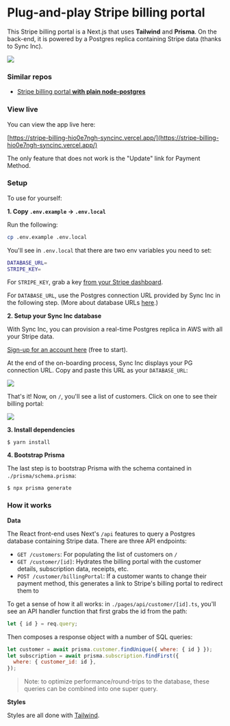 # Plug-and-play Stripe billing portal

This Stripe billing portal is a Next.js that uses **Tailwind** and **Prisma**. On the back-end, it is powered by a Postgres replica containing Stripe data (thanks to Sync Inc).

![](./docs/hero-image.png)

### Similar repos

- [Stripe billing portal **with plain node-postgres**](https://github.com/syncinc-so/stripe-billing)

### View live

You can view the app live here:

[https://stripe-billing-hio0e7ngh-syncinc.vercel.app/](https://stripe-billing-hio0e7ngh-syncinc.vercel.app/)

The only feature that does not work is the "Update" link for Payment Method.

### Setup

To use for yourself:

**1. Copy `.env.example` → `.env.local`**

Run the following:

```bash
cp .env.example .env.local
```

You'll see in `.env.local` that there are two env variables you need to set:

```bash
DATABASE_URL=
STRIPE_KEY=
```

For `STRIPE_KEY`, grab a key [from your Stripe dashboard](https://dashboard.stripe.com/apikeys).

For `DATABASE_URL`, use the Postgres connection URL provided by Sync Inc in the following step. (More about database URLs [here](https://www.prisma.io/docs/getting-started/setup-prisma/start-from-scratch/connect-your-database-typescript-postgres/).)

**2. Setup your Sync Inc database**

With Sync Inc, you can provision a real-time Postgres replica in AWS with all your Stripe data.

[Sign-up for an account here](https://app.syncinc.so/signup) (free to start).

At the end of the on-boarding process, Sync Inc displays your PG connection URL. Copy and paste this URL as your `DATABASE_URL`:

![](./docs/connect-url.png)

That's it! Now, on `/`, you'll see a list of customers. Click on one to see their billing portal:

![](./docs/customer-list.png)

**3. Install dependencies**

```
$ yarn install
```

**4. Bootstrap Prisma**

The last step is to bootstrap Prisma with the schema contained in `./prisma/schema.prisma`:

```
$ npx prisma generate
```

### How it works

**Data**

The React front-end uses Next's `/api` features to query a Postgres database containing Stripe data. There are three API endpoints:

- `GET /customers`: For populating the list of customers on `/`
- `GET /customer/[id]`: Hydrates the billing portal with the customer details, subscription data, receipts, etc.
- `POST /customer/billingPortal`: If a customer wants to change their payment method, this generates a link to Stripe's billing portal to redirect them to

To get a sense of how it all works: in `./pages/api/customer/[id].ts`, you'll see an API handler function that first grabs the id from the path:

```js
let { id } = req.query;
```

Then composes a response object with a number of SQL queries:

```js
let customer = await prisma.customer.findUnique({ where: { id } });
let subscription = await prisma.subscription.findFirst({
  where: { customer_id: id },
});
```

> Note: to optimize performance/round-trips to the database, these queries can be combined into one super query.

**Styles**

Styles are all done with [Tailwind](https://tailwindcss.com/).
